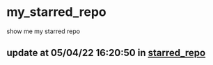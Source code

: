 # my_starred_repo
show me my starred repo

update at 05/04/22 16:20:50 in [starred_repo](./index.html)
---

